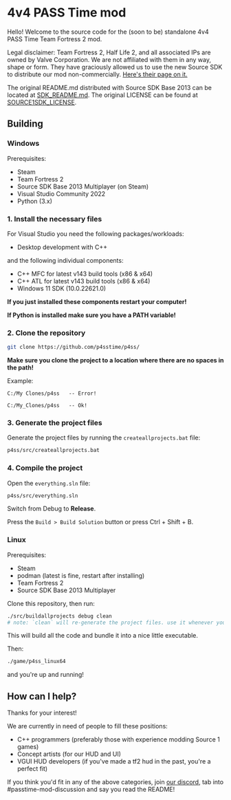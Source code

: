 # 4v4 PASS Time mod

Hello! Welcome to the source code for the (soon to be) standalone 4v4 PASS Time Team Fortress 2 mod.

Legal disclaimer: Team Fortress 2, Half Life 2, and all associated IPs are owned by Valve Corporation. We are not affiliated with them in any way, shape or form. They have graciously allowed us to use the new Source SDK to distribute our mod non-commercially. [Here's their page on it.](https://partner.steamgames.com/doc/sdk/uploading/distributing_source_engine)

The original README.md distributed with Source SDK Base 2013 can be located at [SDK_README.md](./SDK_README.md). The original LICENSE can be found at [SOURCE1SDK_LICENSE](./SOURCE1SDK_LICENSE).


## Building

### Windows
Prerequisites:
- Steam
- Team Fortress 2
- Source SDK Base 2013 Multiplayer (on Steam)
- Visual Studio Community 2022
- Python (3.x)

### 1. Install the necessary files
For Visual Studio you need the following packages/workloads:
- Desktop development with C++

and the following individual components:
- C++ MFC for latest v143 build tools (x86 & x64)
- C++ ATL for latest v143 build tools (x86 & x64)
- Windows 11 SDK (10.0.22621.0)

**If you just installed these components restart your computer!**

**If Python is installed make sure you have a PATH variable!**

### 2. Clone the repository
```bash
git clone https://github.com/p4sstime/p4ss/
```
**Make sure you clone the project to a location where there are no spaces in the path!**

Example:

```
C:/My Clones/p4ss   -- Error!
```
```
C:/My_Clones/p4ss   -- Ok!
```

### 3. Generate the project files
Generate the project files by running the `createallprojects.bat` file:
```bash
p4ss/src/createallprojects.bat
```

### 4. Compile the project
Open the `everything.sln` file:
```bash
p4ss/src/everything.sln
```
Switch from Debug to **Release**.

Press the `Build > Build Solution` button or press Ctrl + Shift + B.

### Linux
Prerequisites:
- Steam
- podman (latest is fine, restart after installing)
- Team Fortress 2
- Source SDK Base 2013 Multiplayer


Clone this repository, then run:
```bash
./src/buildallprojects debug clean
# note: `clean` will re-generate the project files. use it whenever you make a change in src/vpc_scripts, to ensure your project files are created correctly.
```
This will build all the code and bundle it into a nice little executable.

Then:
```bash
./game/p4ss_linux64
```
and you're up and running!

## How can I help?

Thanks for your interest!

We are currently in need of people to fill these positions:
- C++ programmers (preferably those with experience modding Source 1 games)
- Concept artists (for our HUD and UI)
- VGUI HUD developers (if you've made a tf2 hud in the past, you're a perfect fit)

If you think you'd fit in any of the above categories, join [our discord](https://discord.passtime.tf/), tab into #passtime-mod-discussion and say you read the README!